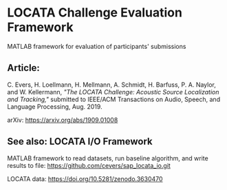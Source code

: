 # LOCATA Challenge Evaluation Framework

MATLAB framework for evaluation of participants' submissions

## Article:
C. Evers, H. Loellmann, H. Mellmann, A. Schmidt, H. Barfuss, P. A. Naylor, and W. Kellermann, *"The LOCATA Challenge: Acoustic Source Localization and Tracking,"* submitted to IEEE/ACM Transactions on Audio, Speech, and Language Processing, Aug. 2019.

arXiv: https://arxiv.org/abs/1909.01008

## See also: LOCATA I/O Framework

MATLAB framework to read datasets, run baseline algorithm, and write results to file:
https://github.com/cevers/sap_locata_io.git

LOCATA data:
https://doi.org/10.5281/zenodo.3630470
